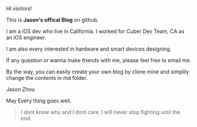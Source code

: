 HI visitors!

This is **Jason's offical Blog** on github.

I am a iOS dev who live in California. I worked for Cuber Dev Team, CA as an iOS engineer.

I am also every interested in hardware and smart devices designing.

If any question or wanna make friends with me, please feel free to email me.

By the way, you can easily create your own blog by clone mine and simplily change the contents in md folder.

Jason Zhou 

May Every thing goes well.

  > I dont know why and I dont care. I will never stop fighting until the end.

